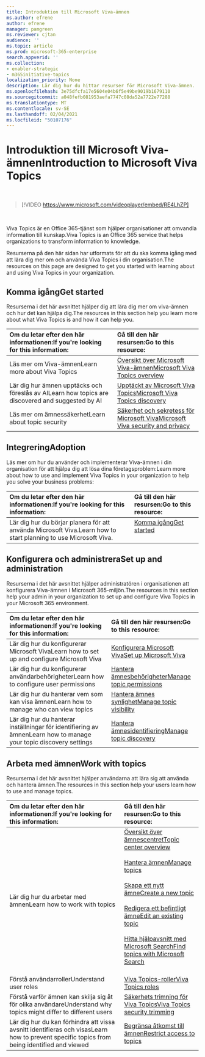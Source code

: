 ```yaml
---
title: Introduktion till Microsoft Viva-ämnen
ms.author: efrene
author: efrene
manager: pamgreen
ms.reviewer: cjtan
audience: ''
ms.topic: article
ms.prod: microsoft-365-enterprise
search.appverid: ''
ms.collection:
- enabler-strategic
- m365initiative-topics
localization_priority: None
description: Lär dig hur du hittar resurser för Microsoft Viva-ämnen.
ms.openlocfilehash: 3e75dfcfa17e5604e04b6f5e49be9019b1679110
ms.sourcegitcommit: a048fefb081953aefa7747c08da52a7722e77288
ms.translationtype: MT
ms.contentlocale: sv-SE
ms.lasthandoff: 02/04/2021
ms.locfileid: "50107176"
---
```

# <a name="introduction-to-microsoft-viva-topics"></a><span data-ttu-id="2210b-103">Introduktion till Microsoft Viva-ämnen</span><span class="sxs-lookup"><span data-stu-id="2210b-103">Introduction to Microsoft Viva Topics</span></span>

</br>

> [!VIDEO https://www.microsoft.com/videoplayer/embed/RE4LhZP]  

</br>


<span data-ttu-id="2210b-104">Viva Topics är en Office 365-tjänst som hjälper organisationer att omvandla information till kunskap.</span><span class="sxs-lookup"><span data-stu-id="2210b-104">Viva Topics is an Office 365 service that helps organizations to transform information to knowledge.</span></span>

<span data-ttu-id="2210b-105">Resurserna på den här sidan har utformats för att du ska komma igång med att lära dig mer om och använda Viva Topics i din organisation.</span><span class="sxs-lookup"><span data-stu-id="2210b-105">The resources on this page are designed to get you started with learning about and using Viva Topics in your organization.</span></span>

## <a name="get-started"></a><span data-ttu-id="2210b-106">Komma igång</span><span class="sxs-lookup"><span data-stu-id="2210b-106">Get started</span></span>

<span data-ttu-id="2210b-107">Resurserna i det här avsnittet hjälper dig att lära dig mer om viva-ämnen och hur det kan hjälpa dig.</span><span class="sxs-lookup"><span data-stu-id="2210b-107">The resources in this section help you learn more about what Viva Topics  is and how it can help you.</span></span>

| <span data-ttu-id="2210b-108">Om du letar efter den här informationen:</span><span class="sxs-lookup"><span data-stu-id="2210b-108">If you're looking for this information:</span></span> | <span data-ttu-id="2210b-109">Gå till den här resursen:</span><span class="sxs-lookup"><span data-stu-id="2210b-109">Go to this resource:</span></span> |
|:-----|:-----|
|<span data-ttu-id="2210b-110">Läs mer om Viva-ämnen</span><span class="sxs-lookup"><span data-stu-id="2210b-110">Learn more about Viva Topics</span></span>|[<span data-ttu-id="2210b-111">Översikt över Microsoft Viva-ämnen</span><span class="sxs-lookup"><span data-stu-id="2210b-111">Microsoft Viva Topics overview</span></span>](topic-experiences-overview.md)|
|<span data-ttu-id="2210b-112">Lär dig hur ämnen upptäcks och föreslås av AI</span><span class="sxs-lookup"><span data-stu-id="2210b-112">Learn how topics are discovered and suggested by AI</span></span>|[<span data-ttu-id="2210b-113">Upptäckt av Microsoft Viva Topics</span><span class="sxs-lookup"><span data-stu-id="2210b-113">Microsoft Viva Topics discovery</span></span>](topic-experiences-discovery.md)|
|<span data-ttu-id="2210b-114">Läs mer om ämnessäkerhet</span><span class="sxs-lookup"><span data-stu-id="2210b-114">Learn about topic security</span></span>|[<span data-ttu-id="2210b-115">Säkerhet och sekretess för Microsoft Viva</span><span class="sxs-lookup"><span data-stu-id="2210b-115">Microsoft Viva security and privacy</span></span>](topic-experiences-security-privacy.md)|


## <a name="adoption"></a><span data-ttu-id="2210b-116">Integrering</span><span class="sxs-lookup"><span data-stu-id="2210b-116">Adoption</span></span>

<span data-ttu-id="2210b-117">Läs mer om hur du använder och implementerar Viva-ämnen i din organisation för att hjälpa dig att lösa dina företagsproblem:</span><span class="sxs-lookup"><span data-stu-id="2210b-117">Learn more about how to use and implement Viva Topics in your organization to help you solve your business problems:</span></span> 

| <span data-ttu-id="2210b-118">Om du letar efter den här informationen:</span><span class="sxs-lookup"><span data-stu-id="2210b-118">If you're looking for this information:</span></span> | <span data-ttu-id="2210b-119">Gå till den här resursen:</span><span class="sxs-lookup"><span data-stu-id="2210b-119">Go to this resource:</span></span> |
|:-----|:-----|
|<span data-ttu-id="2210b-120">Lär dig hur du börjar planera för att använda Microsoft Viva.</span><span class="sxs-lookup"><span data-stu-id="2210b-120">Learn how to start planning to use Microsoft Viva.</span></span> |[<span data-ttu-id="2210b-121">Komma igång</span><span class="sxs-lookup"><span data-stu-id="2210b-121">Get started</span></span>](topics-adoption-getstarted.md)<br><br>|  

## <a name="set-up-and-administration"></a><span data-ttu-id="2210b-122">Konfigurera och administrera</span><span class="sxs-lookup"><span data-stu-id="2210b-122">Set up and administration</span></span>

<span data-ttu-id="2210b-123">Resurserna i det här avsnittet hjälper administratören i organisationen att konfigurera Viva-ämnen i Microsoft 365-miljön.</span><span class="sxs-lookup"><span data-stu-id="2210b-123">The resources in this section help your admin in your organization to set up and configure Viva Topics in your Microsoft 365 environment.</span></span>

| <span data-ttu-id="2210b-124">Om du letar efter den här informationen:</span><span class="sxs-lookup"><span data-stu-id="2210b-124">If you're looking for this information:</span></span> | <span data-ttu-id="2210b-125">Gå till den här resursen:</span><span class="sxs-lookup"><span data-stu-id="2210b-125">Go to this resource:</span></span> |
|:-----|:-----|
|<span data-ttu-id="2210b-126">Lär dig hur du konfigurerar Microsoft Viva</span><span class="sxs-lookup"><span data-stu-id="2210b-126">Learn how to set up and configure Microsoft Viva</span></span>|[<span data-ttu-id="2210b-127">Konfigurera Microsoft Viva</span><span class="sxs-lookup"><span data-stu-id="2210b-127">Set up Microsoft Viva</span></span>](set-up-topic-experiences.md)|
|<span data-ttu-id="2210b-128">Lär dig hur du konfigurerar användarbehörigheter</span><span class="sxs-lookup"><span data-stu-id="2210b-128">Learn how to configure user permissions</span></span>|[<span data-ttu-id="2210b-129">Hantera ämnesbehörigheter</span><span class="sxs-lookup"><span data-stu-id="2210b-129">Manage topic permissions</span></span>](topic-experiences-user-permissions.md)|
|<span data-ttu-id="2210b-130">Lär dig hur du hanterar vem som kan visa ämnen</span><span class="sxs-lookup"><span data-stu-id="2210b-130">Learn how to manage who can view topics</span></span>|[<span data-ttu-id="2210b-131">Hantera ämnes synlighet</span><span class="sxs-lookup"><span data-stu-id="2210b-131">Manage topic visibility</span></span>](topic-experiences-knowledge-rules.md)|
|<span data-ttu-id="2210b-132">Lär dig hur du hanterar inställningar för identifiering av ämnen</span><span class="sxs-lookup"><span data-stu-id="2210b-132">Learn how to manage your topic discovery settings</span></span>|[<span data-ttu-id="2210b-133">Hantera ämnesidentifiering</span><span class="sxs-lookup"><span data-stu-id="2210b-133">Manage topic discovery</span></span>](topic-experiences-discovery.md)|

## <a name="work-with-topics"></a><span data-ttu-id="2210b-134">Arbeta med ämnen</span><span class="sxs-lookup"><span data-stu-id="2210b-134">Work with topics</span></span>

<span data-ttu-id="2210b-135">Resurserna i det här avsnittet hjälper användarna att lära sig att använda och hantera ämnen.</span><span class="sxs-lookup"><span data-stu-id="2210b-135">The resources in this section help your users learn how to use and manage topics.</span></span>

| <span data-ttu-id="2210b-136">Om du letar efter den här informationen:</span><span class="sxs-lookup"><span data-stu-id="2210b-136">If you're looking for this information:</span></span> | <span data-ttu-id="2210b-137">Gå till den här resursen:</span><span class="sxs-lookup"><span data-stu-id="2210b-137">Go to this resource:</span></span> |
|:-----|:-----|
|<span data-ttu-id="2210b-138">Lär dig hur du arbetar med ämnen</span><span class="sxs-lookup"><span data-stu-id="2210b-138">Learn how to work with topics</span></span>|[<span data-ttu-id="2210b-139">Översikt över ämnescentret</span><span class="sxs-lookup"><span data-stu-id="2210b-139">Topic center overview</span></span>](topic-center-overview.md)<br><br>[<span data-ttu-id="2210b-140">Hantera ämnen</span><span class="sxs-lookup"><span data-stu-id="2210b-140">Manage topics</span></span>](manage-topics.md)<br><br>[<span data-ttu-id="2210b-141">Skapa ett nytt ämne</span><span class="sxs-lookup"><span data-stu-id="2210b-141">Create a new topic</span></span>](create-a-topic.md)<br><br>[<span data-ttu-id="2210b-142">Redigera ett befintligt ämne</span><span class="sxs-lookup"><span data-stu-id="2210b-142">Edit an existing topic</span></span>](edit-a-topic.md)<br><br>[<span data-ttu-id="2210b-143">Hitta hjälpavsnitt med Microsoft Search</span><span class="sxs-lookup"><span data-stu-id="2210b-143">Find topics with Microsoft Search</span></span>](search.md)<br><br>|
|<span data-ttu-id="2210b-144">Förstå användarroller</span><span class="sxs-lookup"><span data-stu-id="2210b-144">Understand user roles</span></span>|[<span data-ttu-id="2210b-145">Viva Topics-roller</span><span class="sxs-lookup"><span data-stu-id="2210b-145">Viva Topics roles</span></span>](topic-experiences-roles.md)|
|<span data-ttu-id="2210b-146">Förstå varför ämnen kan skilja sig åt för olika användare</span><span class="sxs-lookup"><span data-stu-id="2210b-146">Understand why topics might differ to different users</span></span>|[<span data-ttu-id="2210b-147">Säkerhets trimning för Viva Topics</span><span class="sxs-lookup"><span data-stu-id="2210b-147">Viva Topics security trimming</span></span>](topic-experiences-security-trimming.md)|
|<span data-ttu-id="2210b-148">Lär dig hur du kan förhindra att vissa avsnitt identifieras och visas</span><span class="sxs-lookup"><span data-stu-id="2210b-148">Learn how to prevent specific topics from being identified and viewed</span></span>|[<span data-ttu-id="2210b-149">Begränsa åtkomst till ämnen</span><span class="sxs-lookup"><span data-stu-id="2210b-149">Restrict access to topics</span></span>](restrict-access-to-topics.md)|




